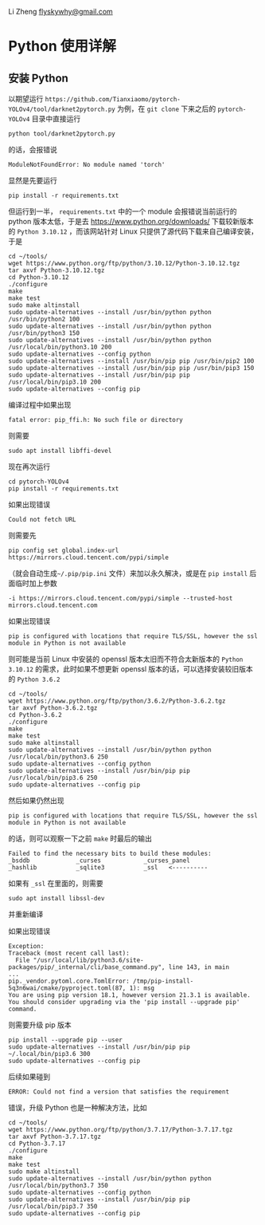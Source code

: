 Li Zheng <flyskywhy@gmail.com>

# Python 使用详解

## 安装 Python
以期望运行 `https://github.com/Tianxiaomo/pytorch-YOLOv4/tool/darknet2pytorch.py` 为例，在 `git clone` 下来之后的 `pytorch-YOLOv4` 目录中直接运行

    python tool/darknet2pytorch.py

的话，会报错说

    ModuleNotFoundError: No module named 'torch'

显然是先要运行

    pip install -r requirements.txt

但运行到一半， `requirements.txt` 中的一个 module 会报错说当前运行的 python 版本太低，于是去 <https://www.python.org/downloads/> 下载较新版本的 `Python 3.10.12` ，而该网站针对 Linux 只提供了源代码下载来自己编译安装，于是

    cd ~/tools/
    wget https://www.python.org/ftp/python/3.10.12/Python-3.10.12.tgz
    tar axvf Python-3.10.12.tgz
    cd Python-3.10.12
    ./configure
    make
    make test
    sudo make altinstall
    sudo update-alternatives --install /usr/bin/python python /usr/bin/python2 100
    sudo update-alternatives --install /usr/bin/python python /usr/bin/python3 150
    sudo update-alternatives --install /usr/bin/python python /usr/local/bin/python3.10 200
    sudo update-alternatives --config python
    sudo update-alternatives --install /usr/bin/pip pip /usr/bin/pip2 100
    sudo update-alternatives --install /usr/bin/pip pip /usr/bin/pip3 150
    sudo update-alternatives --install /usr/bin/pip pip /usr/local/bin/pip3.10 200
    sudo update-alternatives --config pip

编译过程中如果出现

    fatal error: pip_ffi.h: No such file or directory

则需要

    sudo apt install libffi-devel

现在再次运行

    cd pytorch-YOLOv4
    pip install -r requirements.txt

如果出现错误

    Could not fetch URL

则需要先

    pip config set global.index-url https://mirrors.cloud.tencent.com/pypi/simple

（就会自动生成`~/.pip/pip.ini` 文件）来加以永久解决，或是在 `pip install` 后面临时加上参数

    -i https://mirrors.cloud.tencent.com/pypi/simple --trusted-host mirrors.cloud.tencent.com

如果出现错误

    pip is configured with locations that require TLS/SSL, however the ssl module in Python is not available

则可能是当前 Linux 中安装的 openssl 版本太旧而不符合太新版本的 `Python 3.10.12` 的需求，此时如果不想更新 openssl 版本的话，可以选择安装较旧版本的 `Python 3.6.2`

    cd ~/tools/
    wget https://www.python.org/ftp/python/3.6.2/Python-3.6.2.tgz
    tar axvf Python-3.6.2.tgz
    cd Python-3.6.2
    ./configure
    make
    make test
    sudo make altinstall
    sudo update-alternatives --install /usr/bin/python python /usr/local/bin/python3.6 250
    sudo update-alternatives --config python
    sudo update-alternatives --install /usr/bin/pip pip /usr/local/bin/pip3.6 250
    sudo update-alternatives --config pip

然后如果仍然出现

    pip is configured with locations that require TLS/SSL, however the ssl module in Python is not available

的话，则可以观察一下之前 `make` 时最后的输出

    Failed to find the necessary bits to build these modules:
    _bsddb             _curses            _curses_panel
    _hashlib           _sqlite3           _ssl   <----------

如果有 `_ssl` 在里面的，则需要

    sudo apt install libssl-dev

并重新编译

如果出现错误

    Exception:
    Traceback (most recent call last):
      File "/usr/local/lib/python3.6/site-packages/pip/_internal/cli/base_command.py", line 143, in main
    ...
    pip._vendor.pytoml.core.TomlError: /tmp/pip-install-5q3n6wai/cmake/pyproject.toml(87, 1): msg
    You are using pip version 18.1, however version 21.3.1 is available.
    You should consider upgrading via the 'pip install --upgrade pip' command.

则需要升级 pip 版本

    pip install --upgrade pip --user
    sudo update-alternatives --install /usr/bin/pip pip ~/.local/bin/pip3.6 300
    sudo update-alternatives --config pip

后续如果碰到

    ERROR: Could not find a version that satisfies the requirement

错误，升级 Python 也是一种解决方法，比如

    cd ~/tools/
    wget https://www.python.org/ftp/python/3.7.17/Python-3.7.17.tgz
    tar axvf Python-3.7.17.tgz
    cd Python-3.7.17
    ./configure
    make
    make test
    sudo make altinstall
    sudo update-alternatives --install /usr/bin/python python /usr/local/bin/python3.7 350
    sudo update-alternatives --config python
    sudo update-alternatives --install /usr/bin/pip pip /usr/local/bin/pip3.7 350
    sudo update-alternatives --config pip
